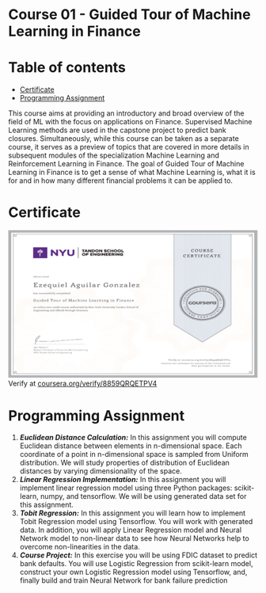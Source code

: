 # Course 01 - Guided Tour of Machine Learning in Finance
Table of contents
=================

<!--ts-->
   * [Certificate](#certificate)
   * [Programming Assignment](#programming-assignment)

<!--te-->
This course aims at providing an introductory and broad overview of the field of ML with the focus on applications on Finance. Supervised Machine Learning methods are used in the capstone project to predict bank closures. Simultaneously, while this course can be taken as a separate course, it serves as a preview of topics that are covered in more details in subsequent modules of the specialization Machine Learning and Reinforcement Learning in Finance. The goal of Guided Tour of Machine Learning in Finance is to get a sense of what Machine Learning is, what it is for and in how many different financial problems it can be applied to.



Certificate
==============

![Certificate](ezequiel-aguilar-NYU-Tandon-guided-tour-of-machine-learning-in-finance.png)
Verify at [coursera.org/verify/8859QRQETPV4](https://www.coursera.org/account/accomplishments/certificate/8859QRQETPV4)

Programming Assignment
=====================
1. ***Euclidean Distance Calculation:*** In this assignment you will compute Euclidean distance between elements in n-dimensional space. Each coordinate of a point in n-dimensional space is sampled from Uniform distribution. We will study properties of distribution of Euclidean distances by varying dimensionality of the space.
2. ***Linear Regression Implementation:*** In this assignment you will implement linear regression model using three Python packages: scikit-learn, numpy, and tensorflow. We will be using generated data set for this assignment.
3. ***Tobit Regression:*** In this assignment you will learn how to implement Tobit Regression model using Tensorflow. You will work with generated data. In addition, you will apply Linear Regression model and Neural Network model to non-linear data to see how Neural Networks help to overcome non-linearities in the data.
4. ***Course Project:*** In this exercise you will be using FDIC dataset to predict bank defaults. You will use Logistic Regression from scikit-learn model, construct your own Logistic Regression model using Tensorflow, and, finally build and train Neural Network for bank failure prediction
